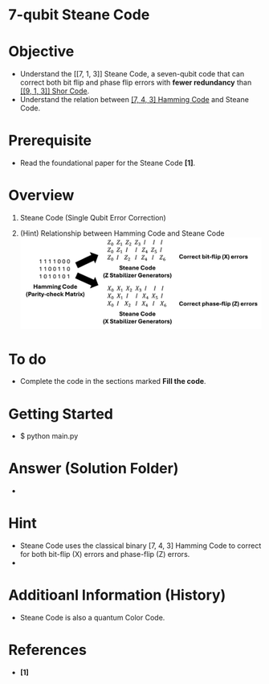 # 7-qubit Steane Code

# Objective
- Understand the [[7, 1, 3]] Steane Code, a seven-qubit code that can correct both bit flip and phase flip errors with **fewer redundancy** than [[[9, 1, 3]] Shor Code](https://github.com/dongwhee-kim/QEC_Exercise/tree/main/002_Shor_Code).
- Understand the relation between [[7, 4, 3] Hamming Code](https://github.com/dongwhee-kim/ECC-exercise/tree/main/01_Basic/01_7_4_Hamming_code) and Steane Code.

# Prerequisite
- Read the foundational paper for the Steane Code **[1]**.

# Overview
1) Steane Code (Single Qubit Error Correction)

2) (Hint) Relationship between Hamming Code and Steane Code
![Hamming_Steane](images/Hamming_Steane.png)

# To do
- Complete the code in the sections marked **Fill the code**.

# Getting Started
- $ python main.py

# Answer (Solution Folder)
- 

# Hint
- Steane Code uses the classical binary [7, 4, 3] Hamming Code to correct for both bit-flip (X) errors and phase-flip (Z) errors.
- 

# Additioanl Information (History)
- Steane Code is also a quantum Color Code.

# References
- **[1]** 
